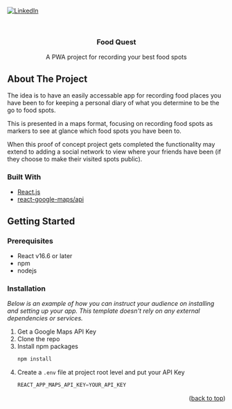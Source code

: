 <div id="top"></div>

[![LinkedIn][linkedin-shield]][linkedin-url]

<br />
<div align="center">

  <h3 align="center">Food Quest</h3>

  <p align="center">
    A PWA project for recording your best food spots
  </p>
</div>

<!-- ABOUT THE PROJECT -->
## About The Project

The idea is to have an easily accessable app for recording food places you have been to for keeping a personal diary of what you determine to be the go to food spots.

This is presented in a maps format, focusing on recording food spots as markers to see at glance which food spots you have been to.

When this proof of concept project gets completed the functionality may extend to adding a social network to view where your friends have been (if they choose to make their visited spots public).

### Built With

* [React.js](https://reactjs.org/)
* [react-google-maps/api](https://www.npmjs.com/package/@react-google-maps/api)


<!-- GETTING STARTED -->
## Getting Started

### Prerequisites

* React v16.6 or later
* npm
* nodejs

### Installation

_Below is an example of how you can instruct your audience on installing and setting up your app. This template doesn't rely on any external dependencies or services._

1. Get a Google Maps API Key
2. Clone the repo
3. Install npm packages
   ```sh
   npm install
   ```
4. Create a `.env` file at project root level and put your API Key
   ```js
   REACT_APP_MAPS_API_KEY=YOUR_API_KEY
   ```

<p align="right">(<a href="#top">back to top</a>)</p>

[linkedin-shield]: https://img.shields.io/badge/-LinkedIn-black.svg?style=for-the-badge&logo=linkedin&colorB=555
[linkedin-url]: https://www.linkedin.com/in/kyle-claudio-3054a9180/